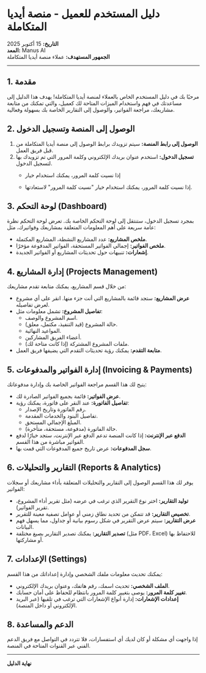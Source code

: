 # دليل المستخدم للعميل - منصة أيديا المتكاملة

**التاريخ:** 15 أكتوبر 2025  
**المعد:** Manus AI  
**الجمهور المستهدف:** عملاء منصة أيديا المتكاملة

---

## 1. مقدمة

مرحبًا بك في دليل المستخدم الخاص بالعملاء لمنصة أيديا المتكاملة! يهدف هذا الدليل إلى مساعدتك في فهم واستخدام الميزات المتاحة لك كعميل، والتي تمكنك من متابعة مشاريعك، مراجعة الفواتير، والوصول إلى التقارير الخاصة بك بسهولة وفعالية.

## 2. الوصول إلى المنصة وتسجيل الدخول

1.  **الوصول إلى رابط المنصة:** سيتم تزويدك برابط الوصول إلى منصة أيديا المتكاملة من قبل فريق العمل.
2.  **تسجيل الدخول:** استخدم عنوان بريدك الإلكتروني وكلمة المرور التي تم تزويدك بها لتسجيل الدخول.
    *   إذا نسيت كلمة المرور، يمكنك استخدام خيار 

    *   إذا نسيت كلمة المرور، يمكنك استخدام خيار "نسيت كلمة المرور" لاستعادتها.

## 3. لوحة التحكم (Dashboard)

بمجرد تسجيل الدخول، ستنتقل إلى لوحة التحكم الخاصة بك. تعرض لوحة التحكم نظرة عامة سريعة على أهم المعلومات المتعلقة بمشاريعك وفواتيرك، مثل:

-   **ملخص المشاريع:** عدد المشاريع النشطة، المشاريع المكتملة.
-   **ملخص الفواتير:** إجمالي الفواتير المستحقة، الفواتير المدفوعة مؤخرًا.
-   **إشعارات:** تنبيهات حول تحديثات المشاريع أو الفواتير الجديدة.

## 4. إدارة المشاريع (Projects Management)

من خلال قسم المشاريع، يمكنك متابعة تقدم مشاريعك:

-   **عرض المشاريع:** ستجد قائمة بالمشاريع التي أنت جزء منها. انقر على أي مشروع لعرض تفاصيله.
-   **تفاصيل المشروع:** تشمل معلومات مثل:
    -   اسم المشروع والوصف.
    -   حالة المشروع (قيد التنفيذ، مكتمل، معلق).
    -   المواعيد النهائية.
    -   أعضاء الفريق المشاركين.
    -   ملفات المشروع المشتركة (إذا كانت متاحة لك).
-   **متابعة التقدم:** يمكنك رؤية تحديثات التقدم التي يضيفها فريق العمل.

## 5. إدارة الفواتير والمدفوعات (Invoicing & Payments)

يتيح لك هذا القسم مراجعة الفواتير الخاصة بك وإدارة مدفوعاتك:

-   **عرض الفواتير:** قائمة بجميع الفواتير الصادرة لك.
-   **تفاصيل الفاتورة:** عند النقر على فاتورة، يمكنك رؤية:
    -   رقم الفاتورة وتاريخ الإصدار.
    -   تفاصيل البنود والخدمات المقدمة.
    -   المبلغ الإجمالي المستحق.
    -   حالة الفاتورة (مدفوعة، مستحقة، متأخرة).
-   **الدفع عبر الإنترنت:** إذا كانت المنصة تدعم الدفع عبر الإنترنت، ستجد خيارًا لدفع الفواتير مباشرة من هذا القسم.
-   **سجل المدفوعات:** عرض تاريخ جميع المدفوعات التي قمت بها.

## 6. التقارير والتحليلات (Reports & Analytics)

يوفر لك هذا القسم الوصول إلى التقارير والتحليلات المتعلقة بأداء مشاريعك أو سجلات الفواتير:

-   **توليد التقارير:** اختر نوع التقرير الذي ترغب في عرضه (مثل تقرير أداء المشروع، تقرير الفواتير).
-   **تخصيص التقارير:** قد تتمكن من تحديد نطاق زمني أو عوامل تصفية معينة للتقرير.
-   **عرض التقارير:** سيتم عرض التقرير في شكل رسوم بيانية أو جداول، مما يسهل فهم البيانات.
-   **تصدير التقارير:** يمكنك تصدير التقارير بصيغ مختلفة (مثل PDF، Excel) للاحتفاظ بها أو مشاركتها.

## 7. الإعدادات (Settings)

يمكنك تحديث معلومات ملفك الشخصي وإدارة إعداداتك من هذا القسم:

-   **الملف الشخصي:** تحديث اسمك، رقم هاتفك، وعنوان بريدك الإلكتروني.
-   **تغيير كلمة المرور:** يوصى بتغيير كلمة المرور بانتظام للحفاظ على أمان حسابك.
-   **إعدادات الإشعارات:** إدارة أنواع الإشعارات التي ترغب في تلقيها (عبر البريد الإلكتروني أو داخل المنصة).

## 8. الدعم والمساعدة

إذا واجهت أي مشكلة أو كان لديك أي استفسارات، فلا تتردد في التواصل مع فريق الدعم الفني عبر القنوات المتاحة في المنصة.

---

**نهاية الدليل**

